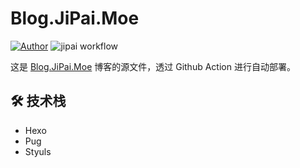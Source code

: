 # Blog.JiPai.Moe
[![Author](https://img.shields.io/badge/Author-JiPai-informational.svg?style=flat)]((https://jipai.moe))
![jipai workflow](https://github.com/PaiJi/blog/actions/workflows/deploy.yml/badge.svg?branch=master)

这是 [Blog.JiPai.Moe](https://blog.jipai.moe) 博客的源文件，透过 Github Action 进行自动部署。

## 🛠 技术栈
 * Hexo
 * Pug
 * Styuls